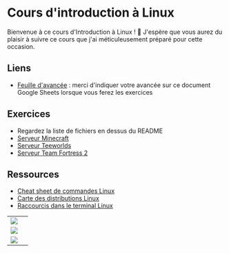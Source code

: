 # Cours d'introduction à Linux

Bienvenue à ce cours d'Introduction à Linux ! 🐧
J'espère que vous aurez du plaisir à suivre ce cours que j'ai méticuleusement préparé pour cette occasion.

## Liens
- [Feuille d'avancée](https://docs.google.com/spreadsheets/d/1dspR-rAAQynYoWlZ73Yof5rsHzMlnLSWJrH2GYz5JX4/edit#gid=0) : merci d'indiquer votre avancée sur ce document Google Sheets lorsque vous ferez les exercices

## Exercices
- Regardez la liste de fichiers en dessus du README
- [Serveur Minecraft](https://www.digitalocean.com/community/tutorials/how-to-create-a-minecraft-server-on-ubuntu-22-04)
- [Serveur Teeworlds](https://www.teeworlds.com/?page=docs&wiki=server_setup)
- [Serveur Team Fortress 2](https://linuxgsm.com/servers/tf2server/)

## Ressources
- [Cheat sheet de commandes Linux](https://linuxconfig.org/linux-commands-cheat-sheet)
- [Carte des distributions Linux](https://en.wikipedia.org/wiki/List_of_Linux_distributions#/media/File:Linux_Distribution_Timeline_21_10_2021.svg)
- [Raccourcis dans le terminal Linux](https://www.makeuseof.com/linux-bash-terminal-shortcuts/)

|                                       |     |
| ------------------------------------- | --- |
| ![](https://i.imgur.com/eLhvXUbl.png) |     |
| ![](https://i.imgur.com/JXAUmitl.png) |     |
| ![](https://i.imgur.com/7OxsnWyl.png) |     |
